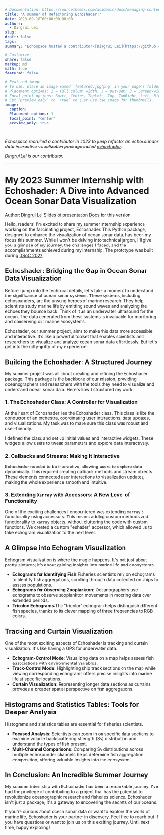 ```yaml
---
# Documentation: https://sourcethemes.com/academic/docs/managing-content/
title: "A summer of Refactoring Echoshader!"
date: 2023-09-18T00:00:00-08:00
authors:
  - Dingrui Lei
slug:
draft: false
tags:
summary: "Echospace hosted a contributor-[Dingrui Lei](https://github.com/ldr426), to refactor [echoshader](https://github.com/OSOceanAcoustics/echoshader), a package for interactive visualization of echosounder data."  

# Customize
share: false
markup: md
math: true
featured: false

# Featured image
# To use, place an image named `featured.jpg/png` in your page's folder.
# Placement options: 1 = Full column width, 2 = Out-set, 3 = Screen-width
# Focal point options: Smart, Center, TopLeft, Top, TopRight, Left, Right, BottomLeft, Bottom, BottomRight
# Set `preview_only` to `true` to just use the image for thumbnails.
image:
  caption:
  Placement options: 1
  focal_point: "Center"
  preview_only: true

---
```


_Echospace recruited a contributor in 2023 to jump refactor an echosounder data interactive visualization package called [echoshader](https://github.com/OSOceanAcoustics/echoshader)._

_[Dingrui Lei](https://github.com/ldr426) is our contributor._

-------------------------------
# My 2023 Summer Internship with Echoshader: A Dive into Advanced Ocean Sonar Data Visualization
Author: [Dingrui Lei](mailto:leidingrui426@gmail.com)
[Slides](https://docs.google.com/presentation/d/1HmL2-luVmA9T5HfS3L1kBu8c7dDHo75znwaS-8YlTSE/edit#slide=id.p) of presentation 
[Docs](https://echoshader--140.org.readthedocs.build/en/140/intro.html)  for this version

Hello, readers! I'm excited to share my summer internship experience working on the fascinating project, Echoshader. This Python package, designed to enhance the visualization of ocean sonar data, has been my focus this summer. While I won't be delving into technical jargon, I'll give you a glimpse of my journey, the challenges I faced, and the accomplishments achieved during my internship. The prototype was built during [GSoC 2022](https://summerofcode.withgoogle.com/programs/2022/organizations/ioos).

## Echoshader: Bridging the Gap in Ocean Sonar Data Visualization

Before I jump into the technical details, let's take a moment to understand the significance of ocean sonar systems. These systems, including echosounders, are the unsung heroes of marine research. They help scientists study marine life by emitting sound waves and analyzing the echoes they bounce back. Think of it as an underwater ultrasound for the ocean. The data generated from these systems is invaluable for monitoring and conserving our marine ecosystems.

Echoshader, our summer project, aims to make this data more accessible and interactive. It's like a powerful toolset that enables scientists and researchers to visualize and analyze ocean sonar data effortlessly. But let's get into the nitty-gritty of my experience.

## Building the Echoshader: A Structured Journey

My summer project was all about creating and refining the Echoshader package. This package is the backbone of our mission, providing oceanographers and researchers with the tools they need to visualize and understand ocean sonar data. Here's how I structured my work:

### 1. The Echoshader Class: A Controller for Visualization

At the heart of Echoshader lies the Echoshader class. This class is like the conductor of an orchestra, coordinating user interactions, data updates, and visualizations. My task was to make sure this class was robust and user-friendly.

I defined the class and set up initial values and interactive widgets. These widgets allow users to tweak parameters and explore data interactively.

### 2. Callbacks and Streams: Making It Interactive

Echoshader needed to be interactive, allowing users to explore data dynamically. This required creating callback methods and stream objects. These elements connected user interactions to visualization updates, making the whole experience smooth and intuitive.

### 3. Extending `Xarray` with Accessors: A New Level of Functionality

One of the exciting challenges I encountered was extending `xarray`'s functionality using accessors. This means adding custom methods and functionality to `xarray` objects, without cluttering the code with custom functions. We created a custom "eshader" accessor, which allowed us to take echogram visualization to the next level.

## A Glimpse into Echogram Visualization

Echogram visualization is where the magic happens. It's not just about pretty pictures; it's about gaining insights into marine life and ecosystems.

-   **Echograms for Identifying Fish**:Fisheries scientists rely on echograms to identify fish aggregations, scrolling through data collected on ships to assess populations.
-   **Echograms for Observing Zooplankton**: Oceanographers use echograms to observe zooplankton movements in mooring data over extended periods.
-   **Tricoloc Echograms**:The "tricolor" echogram helps distinguish different fish species, thanks to its clever mapping of three frequencies to RGB colors.

## Tracking and Curtain Visualization

One of the most exciting aspects of Echoshader is tracking and curtain visualization. It's like having a GPS for underwater data.

-   **Echogram-Control Mode**: Visualizing data on a map helps assess fish associations with environmental variables.
-   **Track-Control Mode**: Highlighting ship track sections on the map while viewing corresponding echograms offers precise insights into marine life at specific locations.
-   **Curtain Visualization**: Representing longer data sections as curtains provides a broader spatial perspective on fish aggregations.

## Histograms and Statistics Tables: Tools for Deeper Analysis

Histograms and statistics tables are essential for fisheries scientists.

-   **Focused Analysis**: Scientists can zoom in on specific data sections to examine volume backscattering strength (Sv) distribution and understand the types of fish present.
-   **Multi-Channel Comparisons**: Comparing Sv distributions across multiple echosounder channels helps determine fish aggregation composition, offering valuable insights into the ecosystem.

## In Conclusion: An Incredible Summer Journey

My summer internship with Echoshader has been a remarkable journey. I've had the privilege of contributing to a project that has the potential to revolutionize oceanographic research and fisheries science. Echoshader isn't just a package; it's a gateway to uncovering the secrets of our oceans.

If you're curious about ocean sonar data or want to explore the world of marine life, Echoshader is your partner in discovery. Feel free to reach out if you have questions or want to join us on this exciting journey. Until next time, happy exploring!
